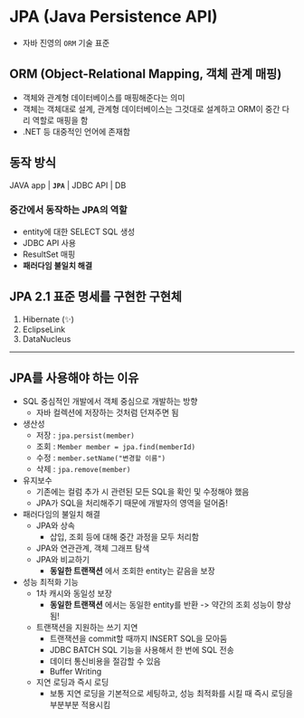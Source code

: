 # JPA (Java Persistence API)
- 자바 진영의 ```ORM``` 기술 표준

## ORM (Object-Relational Mapping, 객체 관계 매핑)
- 객체와 관계형 데이터베이스를 매핑해준다는 의미
- 객체는 객체대로 설계, 관계형 데이터베이스는 그것대로 설계하고 ORM이 중간 다리 역할로 매핑을 함
- .NET 등 대중적인 언어에 존재함

## 동작 방식
JAVA app | __```JPA```__ | JDBC API | DB

### 중간에서 동작하는 JPA의 역할
- entity에 대한 SELECT SQL 생성
- JDBC API 사용
- ResultSet 매핑
- __패러다임 불일치 해결__

## JPA 2.1 표준 명세를 구현한 구현체
1. Hibernate (✨)
2. EclipseLink
3. DataNucleus

- - -
## JPA를 사용해야 하는 이유
- SQL 중심적인 개발에서 객체 중심으로 개발하는 방향
  - 자바 컬렉션에 저장하는 것처럼 던져주면 됨
- 생산성
  - 저장 : ```jpa.persist(member)```
  - 조회 : ```Member member = jpa.find(memberId)```
  - 수정 : ```member.setName("변경할 이름")```
  - 삭제 : ```jpa.remove(member)```
- 유지보수
  - 기존에는 컬럼 추가 시 관련된 모든 SQL을 확인 및 수정해야 했음
  - JPA가 SQL을 처리해주기 때문에 개발자의 영역을 덜어줌!
- 패러다임의 불일치 해결
  - JPA와 상속
    - 삽입, 조회 등에 대해 중간 과정을 모두 처리함
  - JPA와 연관관계, 객체 그래프 탐색
  - JPA와 비교하기
    - __동일한 트랜잭션__ 에서 조회한 entity는 같음을 보장
- 성능 최적화 기능
  - 1차 캐시와 동일성 보장
    - __동일한 트랜잭션__ 에서는 동일한 entity를 반환 -> 약간의 조회 성능이 향상됨!
  - 트랜잭션을 지원하는 쓰기 지연
    - 트랜잭션을 commit할 때까지 INSERT SQL을 모아둠
    - JDBC BATCH SQL 기능을 사용해서 한 번에 SQL 전송
    - 데이터 통신비용을 절감할 수 있음
    - Buffer Writing
  - 지연 로딩과 즉시 로딩
    - 보통 지연 로딩을 기본적으로 세팅하고, 성능 최적화를 시킬 때 즉시 로딩을 부분부분 적용시킴
